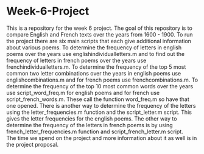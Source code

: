 # Week-6-Project
This is a repository for the week 6 project. 
The goal of this repository is to compare English and French texts over the years from 1600 - 1900. 
To run the project there are six main scripts that each give additional information about various poems. 
To determine the frequency of letters in english poems over the years use englishindividualletters.m and to find out the frequency of letters in french poems over the years use frenchindividualletters.m.
To determine the frequency of the top 5 most common two letter combinations over the years in english poems use englishcombinations.m and for french poems use frenchcombinations.m.
To determine the frequency of the top 10 most common words over the years use script_word_freq.m for english poems and for french use script_french_words.m. These call the function word_freq.m so have that one opened. 
There is another way to determine the frequency of the letters using the letter_frequencies.m function and the script_letter.m script. This gives the letter frequencies for the english poems. 
The other way to determine the frequency of the letters in french poems is by using french_letter_frequencies.m function and script_french_letter.m script.  
The time we spend on the project and more information about it as well is in the project proposal.
